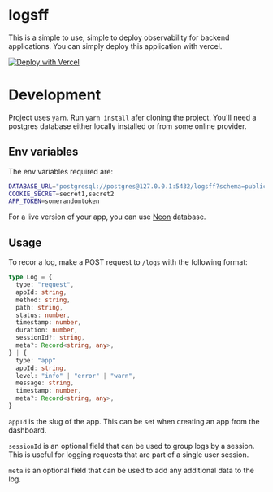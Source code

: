 # logsff

This is a simple to use, simple to deploy observability for backend applications. You can simply deploy this application with vercel.

[![Deploy with Vercel](https://vercel.com/button)](https://vercel.com/new/clone?repository-url=https%3A%2F%2Fgithub.com%2Fblackmann%2Flogsff&env=DATABASE_URL,COOKIE_SECRET,APP_TOKEN&envDescription=See%20link%20for%20details%20on%20env%20variables&envLink=https%3A%2F%2Fgithub.com%2Fblackmann%2Flogff%3Ftab%3Dreadme-ov-file%23env-variables)

# Development

Project uses `yarn`. Run `yarn install` afer cloning the project. You'll need a postgres database either locally installed or from some online provider.

## Env variables

The env variables required are:

```sh
DATABASE_URL="postgresql://postgres@127.0.0.1:5432/logsff?schema=public"
COOKIE_SECRET=secret1,secret2
APP_TOKEN=somerandomtoken
```

For a live version of your app, you can use [Neon](https://neon.tech) database.

## Usage

To recor a log, make a POST request to `/logs` with the following format:

```ts
type Log = {
  type: "request",
  appId: string,
  method: string,
  path: string,
  status: number,
  timestamp: number,
  duration: number,
  sessionId?: string,
  meta?: Record<string, any>,
} | {
  type: "app"
  appId: string,
  level: "info" | "error" | "warn",
  message: string,
  timestamp: number,
  meta?: Record<string, any>,
}

```

`appId` is the slug of the app. This can be set when creating an app from the dashboard.

`sessionId` is an optional field that can be used to group logs by a session. This is useful for logging requests that are part of a single user session.

`meta` is an optional field that can be used to add any additional data to the log.

